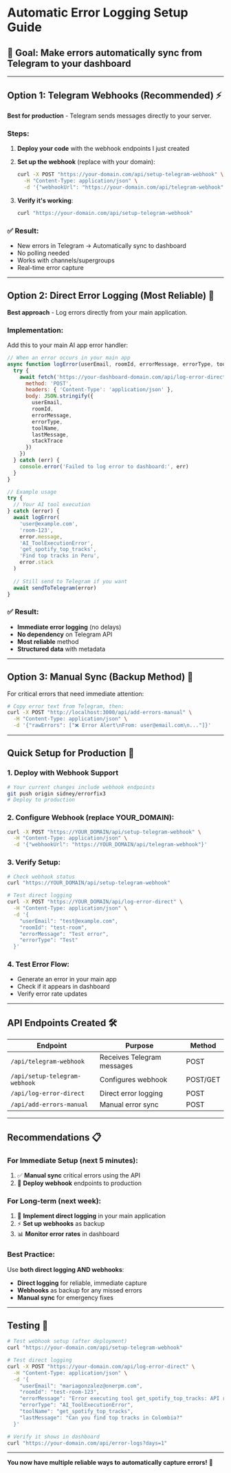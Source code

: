 # Automatic Error Logging Setup Guide

## 🎯 **Goal**: Make errors automatically sync from Telegram to your dashboard

---

## Option 1: Telegram Webhooks (Recommended) ⚡

**Best for production** - Telegram sends messages directly to your server.

### Steps:

1. **Deploy your code** with the webhook endpoints I just created
2. **Set up the webhook** (replace with your domain):
   ```bash
   curl -X POST "https://your-domain.com/api/setup-telegram-webhook" \
     -H "Content-Type: application/json" \
     -d '{"webhookUrl": "https://your-domain.com/api/telegram-webhook"}'
   ```

3. **Verify it's working**:
   ```bash
   curl "https://your-domain.com/api/setup-telegram-webhook"
   ```

### ✅ **Result**: 
- New errors in Telegram → Automatically sync to dashboard
- No polling needed
- Works with channels/supergroups
- Real-time error capture

---

## Option 2: Direct Error Logging (Most Reliable) 🎯

**Best approach** - Log errors directly from your main application.

### Implementation:

Add this to your main AI app error handler:

```javascript
// When an error occurs in your main app
async function logError(userEmail, roomId, errorMessage, errorType, toolName, lastMessage, stackTrace) {
  try {
    await fetch('https://your-dashboard-domain.com/api/log-error-direct', {
      method: 'POST',
      headers: { 'Content-Type': 'application/json' },
      body: JSON.stringify({
        userEmail,
        roomId,
        errorMessage,
        errorType,
        toolName,
        lastMessage,
        stackTrace
      })
    })
  } catch (err) {
    console.error('Failed to log error to dashboard:', err)
  }
}

// Example usage
try {
  // Your AI tool execution
} catch (error) {
  await logError(
    'user@example.com',
    'room-123',
    error.message,
    'AI_ToolExecutionError',
    'get_spotify_top_tracks',
    'Find top tracks in Peru',
    error.stack
  )
  
  // Still send to Telegram if you want
  await sendToTelegram(error)
}
```

### ✅ **Result**: 
- **Immediate error logging** (no delays)
- **No dependency** on Telegram API
- **Most reliable** method
- **Structured data** with metadata

---

## Option 3: Manual Sync (Backup Method) 🔧

For critical errors that need immediate attention:

```bash
# Copy error text from Telegram, then:
curl -X POST "http://localhost:3000/api/add-errors-manual" \
  -H "Content-Type: application/json" \
  -d '{"rawErrors": ["❌ Error Alert\nFrom: user@email.com\n..."]}'
```

---

## Quick Setup for Production 🚀

### 1. **Deploy with Webhook Support**
```bash
# Your current changes include webhook endpoints
git push origin sidney/errorfix3
# Deploy to production
```

### 2. **Configure Webhook** (replace YOUR_DOMAIN):
```bash
curl -X POST "https://YOUR_DOMAIN/api/setup-telegram-webhook" \
  -H "Content-Type: application/json" \
  -d '{"webhookUrl": "https://YOUR_DOMAIN/api/telegram-webhook"}'
```

### 3. **Verify Setup**:
```bash
# Check webhook status
curl "https://YOUR_DOMAIN/api/setup-telegram-webhook"

# Test direct logging
curl -X POST "https://YOUR_DOMAIN/api/log-error-direct" \
  -H "Content-Type: application/json" \
  -d '{
    "userEmail": "test@example.com",
    "roomId": "test-room",
    "errorMessage": "Test error",
    "errorType": "Test"
  }'
```

### 4. **Test Error Flow**:
- Generate an error in your main app
- Check if it appears in dashboard
- Verify error rate updates

---

## API Endpoints Created 🛠️

| Endpoint | Purpose | Method |
|----------|---------|---------|
| `/api/telegram-webhook` | Receives Telegram messages | POST |
| `/api/setup-telegram-webhook` | Configures webhook | POST/GET |
| `/api/log-error-direct` | Direct error logging | POST |
| `/api/add-errors-manual` | Manual error sync | POST |

---

## Recommendations 📋

### **For Immediate Setup** (next 5 minutes):
1. ✅ **Manual sync** critical errors using the API
2. 🔄 **Deploy webhook** endpoints to production

### **For Long-term** (next week):
1. 🎯 **Implement direct logging** in your main application
2. ⚡ **Set up webhooks** as backup
3. 📊 **Monitor error rates** in dashboard

### **Best Practice**:
Use **both direct logging AND webhooks**:
- **Direct logging** for reliable, immediate capture
- **Webhooks** as backup for any missed errors
- **Manual sync** for emergency fixes

---

## Testing 🧪

```bash
# Test webhook setup (after deployment)
curl "https://your-domain.com/api/setup-telegram-webhook"

# Test direct logging
curl -X POST "https://your-domain.com/api/log-error-direct" \
  -H "Content-Type: application/json" \
  -d '{
    "userEmail": "mariagonzalez@onerpm.com",
    "roomId": "test-room-123",
    "errorMessage": "Error executing tool get_spotify_top_tracks: API request failed with status 502",
    "errorType": "AI_ToolExecutionError",
    "toolName": "get_spotify_top_tracks",
    "lastMessage": "Can you find top tracks in Colombia?"
  }'

# Verify it shows in dashboard
curl "https://your-domain.com/api/error-logs?days=1"
```

---

**You now have multiple reliable ways to automatically capture errors!** 🎉 